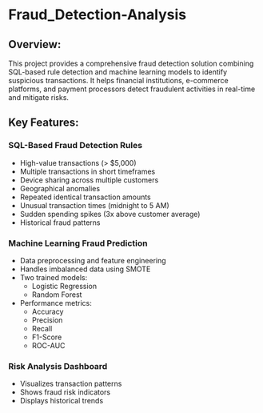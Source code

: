 # Fraud_Detection-Analysis

 ##  **Overview**:
This project provides a comprehensive fraud detection solution combining SQL-based rule detection and machine learning models to identify suspicious transactions. It helps financial institutions, e-commerce platforms, and payment processors detect fraudulent activities in real-time and mitigate risks.

## **Key Features**:
### SQL-Based Fraud Detection Rules
- High-value transactions (> $5,000)
- Multiple transactions in short timeframes
- Device sharing across multiple customers
- Geographical anomalies
- Repeated identical transaction amounts
- Unusual transaction times (midnight to 5 AM)
- Sudden spending spikes (3x above customer average)
- Historical fraud patterns


### Machine Learning Fraud Prediction
- Data preprocessing and feature engineering
- Handles imbalanced data using SMOTE
- Two trained models:
  - Logistic Regression
  - Random Forest
- Performance metrics:
  - Accuracy
  - Precision
  - Recall
  - F1-Score
  - ROC-AUC


### Risk Analysis Dashboard
- Visualizes transaction patterns
- Shows fraud risk indicators
- Displays historical trends
